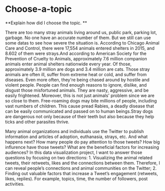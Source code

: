 # Choose-a-topic
**Explain how did I choose the topic. **

There are too many stray animals living around us, public park, parking lot, garbage. No one have an accurate number of them. But we still can use some datas to see how severe the situation is. According to Chicago Animal Care and Control, there were 17,554 animals entered shelters in 2015, and 8.602 of them were strays.And according to American Society for the Prevention of Cruelty to Animals, approximately 7.6 million companion animals enter animal shelters nationwide every year. Of those, approximately 3.9 million are dogs and 3.4 million are cats. Those stray animals are often ill, suffer from extreme heat or cold, and suffer from diseases. Even more often, they're being chased around by hostile and violent people. People can find enough reasons to ignore, dislike, and disgust those misfortuned animals. They are nasty, aggressive, and be easily frightened. Moreover, this is not just animals' problem since we are so close to them. Free-roaming dogs may bite millions of people, including vast numbers of children. This cause pread Rabies, a deadly disease that can be easily communicated and passed on to human beings.Stray dogs are dangerous not only because of their teeth but also because they help ticks and other parasites thrive.

Many animal organizations and individuals use the Twitter to publish information and articles of adoption, euthanasia, strays, etc. And what happens next? How many people do pay attention to those tweets? How big influrence have those tweets? What are the beneficial factors for increasing audiences? In this data visualization project, I want to answer those questions by focusing on two directions: 1. Visualizing the animal related tweets, their retweets, likes and the connections between them. Therefore, I can reveal people’s connections and animal communities on the Twitter; 2. Finding out valuable factors that increase a Tweet’s engagement (retweets, likes, replies). For example, topics, time, the number of followers, post activities.

